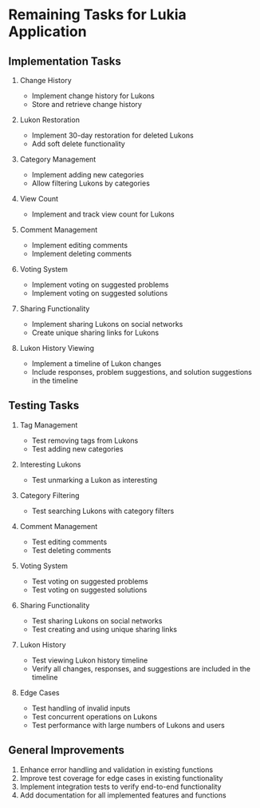 # Remaining Tasks for Lukia Application

## Implementation Tasks

1. Change History
   - Implement change history for Lukons
   - Store and retrieve change history

2. Lukon Restoration
   - Implement 30-day restoration for deleted Lukons
   - Add soft delete functionality

3. Category Management
   - Implement adding new categories
   - Allow filtering Lukons by categories

4. View Count
   - Implement and track view count for Lukons

5. Comment Management
   - Implement editing comments
   - Implement deleting comments

6. Voting System
   - Implement voting on suggested problems
   - Implement voting on suggested solutions

7. Sharing Functionality
   - Implement sharing Lukons on social networks
   - Create unique sharing links for Lukons

8. Lukon History Viewing
   - Implement a timeline of Lukon changes
   - Include responses, problem suggestions, and solution suggestions in the timeline

## Testing Tasks

1. Tag Management
   - Test removing tags from Lukons
   - Test adding new categories

2. Interesting Lukons
   - Test unmarking a Lukon as interesting

3. Category Filtering
   - Test searching Lukons with category filters

4. Comment Management
   - Test editing comments
   - Test deleting comments

5. Voting System
   - Test voting on suggested problems
   - Test voting on suggested solutions

6. Sharing Functionality
   - Test sharing Lukons on social networks
   - Test creating and using unique sharing links

7. Lukon History
   - Test viewing Lukon history timeline
   - Verify all changes, responses, and suggestions are included in the timeline

8. Edge Cases
   - Test handling of invalid inputs
   - Test concurrent operations on Lukons
   - Test performance with large numbers of Lukons and users

## General Improvements

1. Enhance error handling and validation in existing functions
2. Improve test coverage for edge cases in existing functionality
3. Implement integration tests to verify end-to-end functionality
4. Add documentation for all implemented features and functions